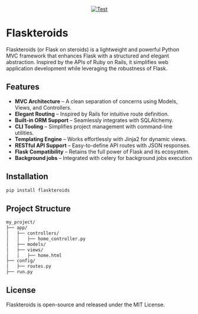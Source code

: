 <p align="center">
<a href="https://github.com/nullco/flaskteroids/actions?query=workflow%3AFlaskteroids+event%3Apush+branch%3Amain" target="_blank">
    <img src="https://github.com/nullco/flaskteroids/actions/workflows/flaskteroids.yml/badge.svg?event=push&branch=main" alt="Test">
</a>
</p>


# Flaskteroids

Flaskteroids (or Flask on steroids) is a lightweight and powerful Python MVC framework that enhances Flask with a structured and elegant abstraction. Inspired by the APIs of Ruby on Rails, it simplifies web application development while leveraging the robustness of Flask.

## Features

- **MVC Architecture** – A clean separation of concerns using Models, Views, and Controllers.
- **Elegant Routing** – Inspired by Rails for intuitive route definition.
- **Built-in ORM Support** – Seamlessly integrates with SQLAlchemy.
- **CLI Tooling** – Simplifies project management with command-line utilities.
- **Templating Engine** – Works effortlessly with Jinja2 for dynamic views.
- **RESTful API Support** – Easy-to-define API routes with JSON responses.
- **Flask Compatibility** – Retains the full power of Flask and its ecosystem.
- **Background jobs** – Integrated with celery for background jobs execution

## Installation

```sh
pip install flaskteroids
```

## Project Structure

```sh
my_project/
├── app/
│   ├── controllers/
│   │   ├── home_controller.py
│   ├── models/
│   ├── views/
│   │   ├── home.html
├── config/
│   ├── routes.py
├── run.py
```

## License

Flaskteroids is open-source and released under the MIT License.

